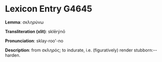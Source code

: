 # Lexicon Entry G4645

**Lemma**: σκληρύνω

**Transliteration (xlit)**: sklērýnō

**Pronunciation**: sklay-roo'-no

**Description**:
from σκληρός; to indurate, i.e. (figuratively) render stubborn:--harden.
